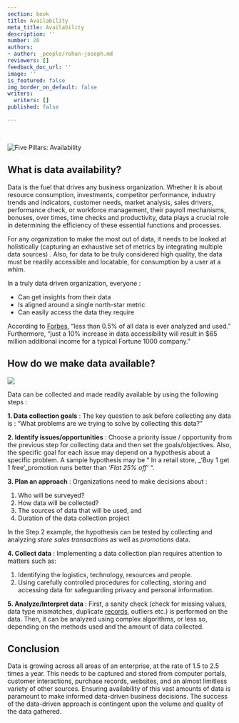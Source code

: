 ```yaml
---
section: book
title: Availability
meta_title: Availability
description: ''
number: 20
authors:
- author: _people/rohan-joseph.md
reviewers: []
feedback_doc_url: ''
image: ''
is_featured: false
img_border_on_default: false
writers:
  writers: []
published: false

---
```

‍

![Five Pillars: Availability](https://assets.website-files.com/5c197923e5851742d9bc835d/5c9e4637a95969133b7cdd12_five-pillars-1.png)

## **What is data availability?**

Data is the fuel that drives any business organization. Whether it is about resource consumption, investments, competitor performance, industry trends and indicators, customer needs, market analysis, sales drivers, performance check, or workforce management, their payroll mechanisms, bonuses, over times, time checks and productivity, data plays a crucial role in determining the efficiency of these essential functions and processes.

For any organization to make the most out of data, it needs to be looked at holistically (capturing an exhaustive set of metrics by integrating multiple data sources) . Also, for data to be truly considered high quality, the data must be readily accessible and locatable, for consumption by a user at a whim.

In a truly data driven organization, everyone :

* Can get insights from their data
* Is aligned around a single north-star metric
* Can easily access the data they require

According to [Forbes](https://www.forbes.com/sites/larrymyler/2017/07/11/better-data-quality-equals-higher-marketing-roi/#73d469c07b68), “less than 0.5% of all data is ever analyzed and used.” Furthermore, “just a 10% increase in data accessibility will result in $65 million additional income for a typical Fortune 1000 company.”

## **How do we make data available?**

![](https://assets.website-files.com/5c197923e5851742d9bc835d/5c9e4637af69dd05bf2e5d08_DA1.png)

Data can be collected and made readily available by using the following steps :

**1. Data collection goals** : The key question to ask before collecting any data is : “What problems are we trying to solve by collecting this data?”

**2. Identify issues/opportunities** : Choose a priority issue / opportunity from the previous step for collecting data and then set the goals/objectives. Also, the specific goal for each issue may depend on a hypothesis about a specific problem. A sample hypothesis may be “ In a retail store, _‘Buy 1 get 1 free’_promotion runs better than _‘Flat 25% off’_ “.

**3. Plan an approach** : Organizations need to make decisions about :

1. Who will be surveyed?
2. How data will be collected?
3. The sources of data that will be used, and
4. Duration of the data collection project

In the Step 2 example, the hypothesis can be tested by collecting and analyzing _store sales transactions_ as well as _promotions_ data.

**4. Collect data** : Implementing a data collection plan requires attention to matters such as:

1. Identifying the logistics, technology, resources and people.
2. Using carefully controlled procedures for collecting, storing and accessing data for safeguarding privacy and personal information.

**5. Analyze/Interpret data** : First, a sanity check (check for missing values, data type mismatches, duplicate [records](https://dataschool.com/glossary/database-record/), outliers etc.) is performed on the data. Then, it can be analyzed using complex algorithms, or less so, depending on the methods used and the amount of data collected.

## **Conclusion**

Data is growing across all areas of an enterprise, at the rate of 1.5 to 2.5 times a year. This needs to be captured and stored from computer portals, customer interactions, purchase records, websites, and an almost limitless variety of other sources. Ensuring availability of this vast amounts of data is paramount to make informed data-driven business decisions. The success of the data-driven approach is contingent upon the volume and quality of the data gathered.
